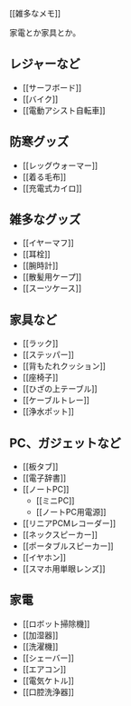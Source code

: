 [[雑多なメモ]]

家電とか家具とか。

## レジャーなど

- [[サーフボード]]
- [[バイク]]
- [[電動アシスト自転車]]

## 防寒グッズ

- [[レッグウォーマー]]
- [[着る毛布]]
- [[充電式カイロ]]

## 雑多なグッズ

- [[イヤーマフ]]
- [[耳栓]]
- [[腕時計]]
- [[散髪用ケープ]]
- [[スーツケース]]

## 家具など

- [[ラック]]
- [[ステッパー]]
- [[背もたれクッション]]
- [[座椅子]]
- [[ひざの上テーブル]]
- [[ケーブルトレー]]
- [[浄水ポット]]

## PC、ガジェットなど

- [[板タブ]]
- [[電子辞書]]
- [[ノートPC]]
   - [[ミニPC]]
   - [[ノートPC用電源]]
- [[リニアPCMレコーダー]]
- [[ネックスピーカー]]
- [[ポータブルスピーカー]]
- [[イヤホン]]
- [[スマホ用単眼レンズ]]

## 家電

- [[ロボット掃除機]]
- [[加湿器]]
- [[洗濯機]]
- [[シェーバー]]
- [[エアコン]]
- [[電気ケトル]]
- [[口腔洗浄器]]
